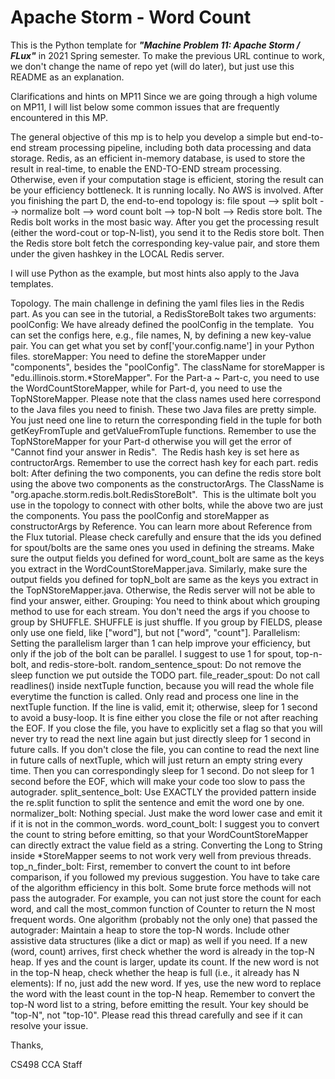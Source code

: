 # Apache Storm - Word Count

This is the Python template for ***"Machine Problem 11: Apache Storm / FLux"*** in 2021 Spring semester. To make the previous URL continue to work, we don't change the name of repo yet (will do later), but just use this README as an explanation.

Clarifications and hints on MP11
Since we are going through a high volume on MP11, I will list below some common issues that are frequently encountered in this MP.

The general objective of this mp is to help you develop a simple but end-to-end stream processing pipeline, including both data processing and data storage. Redis, as an efficient in-memory database, is used to store the result in real-time, to enable the END-TO-END stream processing. Otherwise, even if your computation stage is efficient, storing the result can be your efficiency bottleneck.
It is running locally. No AWS is involved.
After you finishing the part D, the end-to-end topology is: file spout --> split bolt --> normalize bolt --> word count bolt --> top-N bolt --> Redis store bolt.
The Redis bolt works in the most basic way. After you get the processing result (either the word-cout or top-N-list), you send it to the Redis store bolt. Then the Redis store bolt fetch the corresponding key-value pair, and store them under the given hashkey in the LOCAL Redis server.

I will use Python as the example, but most hints also apply to the Java templates.

Topology. The main challenge in defining the yaml files lies in the Redis part. As you can see in the tutorial, a RedisStoreBolt takes two arguments:
poolConfig: We have already defined the poolConfig in the template. 
You can set the configs here, e.g., file names, N, by defining a new key-value pair. You can get what you set by conf['your.config.name'] in your Python files.
storeMapper: You need to define the storeMapper under "components", besides the "poolConfig". The className for storeMapper is "edu.illinois.storm.*StoreMapper".
For the Part-a ~ Part-c, you need to use the WordCountStoreMapper, while for Part-d, you need to use the TopNStoreMapper.
Please note that the class names used here correspond to the Java files you need to finish. These two Java files are pretty simple. You just need one line to return the corresponding field in the tuple for both getKeyFromTuple and getValueFromTuple functions.
Remember to use the TopNStoreMapper for your Part-d otherwise you will get the error of "Cannot find your answer in Redis". 
The Redis hash key is set here as contructorArgs. Remember to use the correct hash key for each part.
redis bolt: After defining the two components, you can define the redis store bolt using the above two components as the constructorArgs. The ClassName is "org.apache.storm.redis.bolt.RedisStoreBolt". 
This is the ultimate bolt you use in the topology to connect with other bolts, while the above two are just the components.
You pass the poolConfig and storeMapper as constructorArgs by Reference. You can learn more about Reference from the Flux tutorial.
Please check carefully and ensure that the ids you defined for spout/bolts are the same ones you used in defining the streams.
Make sure the output fields you defined for word_count_bolt are same as the keys you extract in the WordCountStoreMapper.java. Similarly, make sure the output fields you defined for topN_bolt are same as the keys you extract in the TopNStoreMapper.java. Otherwise, the Redis server will not be able to find your answer, either.
Grouping: You need to think about which grouping method to use for each stream. You don't need the args if you choose to group by SHUFFLE. SHUFFLE is just shuffle. If you group by FIELDS, please only use one field, like ["word"], but not ["word", "count"].
Parallelism: Setting the parallelism larger than 1 can help improve your efficiency, but only if the job of the bolt can be parallel. I suggest to use 1 for spout, top-n-bolt, and redis-store-bolt.
random_sentence_spout:
Do not remove the sleep function we put outside the TODO part.
file_reader_spout:
Do not call readlines() inside nextTuple function, because you will read the whole file everytime the function is called.
Only read and process one line in the nextTuple function. If the line is valid, emit it; otherwise, sleep for 1 second to avoid a busy-loop.
It is fine either you close the file or not after reaching the EOF.
If you close the file, you have to explicitly set a flag so that you will never try to read the next line again but just directly sleep for 1 second in future calls.
If you don't close the file, you can contine to read the next line in future calls of nextTuple, which will just return an empty string every time. Then you can correspondingly sleep for 1 second.
Do not sleep for 1 second before the EOF, which will make your code too slow to pass the autograder.
split_sentence_bolt:
Use EXACTLY the provided pattern inside the re.split function to split the sentence and emit the word one by one.
normalizer_bolt:
Nothing special. Just make the word lower case and emit it if it is not in the common_words.
word_count_bolt:
I suggest you to convert the count to string before emitting, so that your WordCountStoreMapper can directly extract the value field as a string. Converting the Long to String inside *StoreMapper seems to not work very well from previous threads.
top_n_finder_bolt:
First, remember to convert the count to int before comparison, if you followed my previous suggestion.
You have to take care of the algorithm efficiency in this bolt. Some brute force methods will not pass the autograder. For example, you can not just store the count for each word, and call the most_common function of Counter to return the N most frequent words.
One algorithm (probably not the only one) that passed the autograder:
Maintain a heap to store the top-N words. Include other assistive data structures (like a dict or map) as well if you need.
If a new (word, count) arrives, first check whether the word is already in the top-N heap. If yes and the count is larger, update its count.
If the new word is not in the top-N heap, check whether the heap is full (i.e., it already has N elements):
If no, just add the new word.
If yes, use the new word to replace the word with the least count in the top-N heap.
Remember to convert the top-N word list to a string, before emitting the result. Your key should be "top-N", not "top-10".
Please read this thread carefully and see if it can resolve your issue. 

Thanks,

CS498 CCA Staff
